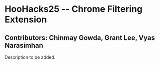 # HooHacks25 -- Chrome Filtering Extension

## Contributors: Chinmay Gowda, Grant Lee, Vyas Narasimhan

Description to be added.
